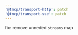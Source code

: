 ```yaml
---
'@tmcp/transport-http': patch
'@tmcp/transport-sse': patch
---
```


fix: remove unneded `streams` map
